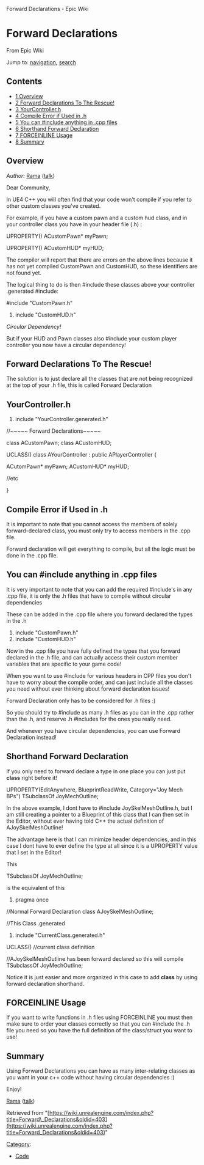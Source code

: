  Forward Declarations - Epic Wiki             

 

Forward Declarations
====================

From Epic Wiki

Jump to: [navigation](#mw-head), [search](#p-search)

Contents
--------

*   [1 Overview](#Overview)
*   [2 Forward Declarations To The Rescue!](#Forward_Declarations_To_The_Rescue.21)
*   [3 YourController.h](#YourController.h)
*   [4 Compile Error if Used in .h](#Compile_Error_if_Used_in_.h)
*   [5 You can #include anything in .cpp files](#You_can_.23include_anything_in_.cpp_files)
*   [6 Shorthand Forward Declaration](#Shorthand_Forward_Declaration)
*   [7 FORCEINLINE Usage](#FORCEINLINE_Usage)
*   [8 Summary](#Summary)

Overview
--------

_Author:_ [Rama](/index.php?title=User:Rama "User:Rama") ([talk](/index.php?title=User_talk:Rama "User talk:Rama"))

Dear Community,

In UE4 C++ you will often find that your code won't compile if you refer to other custom classes you've created.

For example, if you have a custom pawn and a custom hud class, and in your controller class you have in your header file (.h) :

<syntaxhighlight lang="cpp"> UPROPERTY() ACustomPawn\* myPawn;

UPROPERTY() ACustomHUD\* myHUD; </syntaxhighlight>

The compiler will report that there are errors on the above lines because it has not yet compiled CustomPawn and CustomHUD, so these identifiers are not found yet.

The logical thing to do is then #include these classes above your controller .generated #include:

<syntaxhighlight lang="cpp">#include "CustomPawn.h"

1.  include "CustomHUD.h"

</syntaxhighlight>

_Circular Dependency!_

But if your HUD and Pawn classes also #include your custom player controller you now have a circular dependency!

Forward Declarations To The Rescue!
-----------------------------------

The solution is to just declare all the classes that are not being recognized at the top of your .h file, this is called Forward Declaration

YourController.h
----------------

<syntaxhighlight lang="cpp">

1.  include "YourController.generated.h"

//~~~~~ Forward Declarations~~~~~

class ACustomPawn; class ACustomHUD;

UCLASS() class AYourController : public APlayerController {

 ACutomPawn\* myPawn;
 ACustomHUD\* myHUD;

 //etc

} </syntaxhighlight>

Compile Error if Used in .h
---------------------------

It is important to note that you cannot access the members of solely forward-declared class, you must only try to access members in the .cpp file.

Forward declaration will get everything to compile, but all the logic must be done in the .cpp file.

You can #include anything in .cpp files
---------------------------------------

It is very important to note that you can add the required #include's in any .cpp file, it is only the .h files that have to compile without circular dependencies

These can be added in the .cpp file where you forward declared the types in the .h

<syntaxhighlight lang="cpp">

1.  include "CustomPawn.h"
2.  include "CustomHUD.h"

</syntaxhighlight>

Now in the .cpp file you have fully defined the types that you forward declared in the .h file, and can actually access their custom member variables that are specific to your game code!

When you want to use #include for various headers in CPP files you don't have to worry about the compile order, and can just include all the classes you need without ever thinking about forward declaration issues!

Forward Declaration only has to be considered for .h files :)

So you should try to #include as many .h files as you can in the .cpp rather than the .h, and reserve .h #includes for the ones you really need.

And whenever you have circular dependencies, you can use Forward Declaration instead!

Shorthand Forward Declaration
-----------------------------

If you only need to forward declare a type in one place you can just put **class** right before it!

<syntaxhighlight lang="cpp"> UPROPERTY(EditAnywhere, BlueprintReadWrite, Category="Joy Mech BPs") TSubclassOf<class AJoySkelMeshOutline> JoyMechOutline; </syntaxhighlight>

In the above example, I dont have to #include JoySkelMeshOutline.h, but I am still creating a pointer to a Blueprint of this class that I can then set in the Editor, without ever having told C++ the actual definition of AJoySkelMeshOutline!

The advantage here is that I can minimize header dependencies, and in this case I dont have to ever define the type at all since it is a UPROPERTY value that I set in the Editor!

This

<syntaxhighlight lang="cpp"> TSubclassOf<class AJoySkelMeshOutline> JoyMechOutline; </syntaxhighlight>

is the equivalent of this

<syntaxhighlight lang="cpp">

1.  pragma once

//Normal Forward Declaration class AJoySkelMeshOutline;

//This Class .generated

1.  include "CurrentClass.generated.h"

UCLASS() //current class definition

//AJoySkelMeshOutline has been forward declared so this will compile TSubclassOf<AJoySkelMeshOutline> JoyMechOutline; </syntaxhighlight>

Notice it is just easier and more organized in this case to add **class** by using forward declaration shorthand.

FORCEINLINE Usage
-----------------

If you want to write functions in .h files using FORCEINLINE you must then make sure to order your classes correctly so that you can #include the .h file you need so you have the full definition of the class/struct you want to use!

Summary
-------

Using Forward Declarations you can have as many inter-relating classes as you want in your c++ code without having circular dependencies :)

Enjoy!

[Rama](/index.php?title=User:Rama "User:Rama") ([talk](/index.php?title=User_talk:Rama "User talk:Rama"))

Retrieved from "[https://wiki.unrealengine.com/index.php?title=Forward\_Declarations&oldid=403](https://wiki.unrealengine.com/index.php?title=Forward_Declarations&oldid=403)"

[Category](/index.php?title=Special:Categories "Special:Categories"):

*   [Code](/index.php?title=Category:Code "Category:Code")